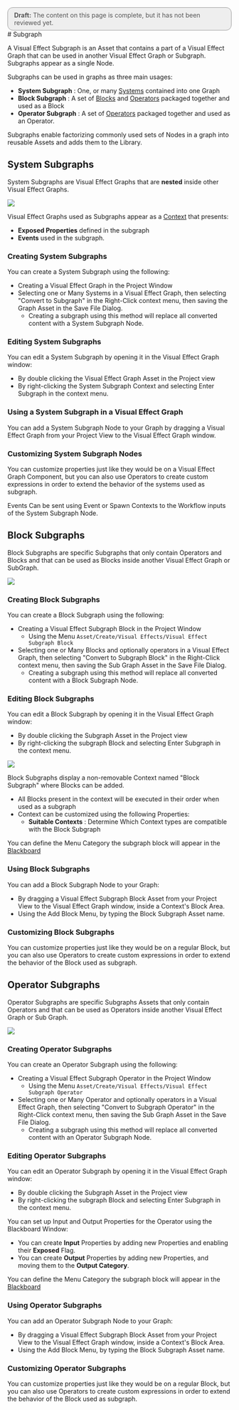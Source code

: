 <div style="border: solid 1px #999; border-radius:12px; background-color:#EEE; padding: 8px; padding-left:14px; color: #555; font-size:14px;"><b>Draft:</b> The content on this page is complete, but it has not been reviewed yet.</div>
# Subgraph

A Visual Effect Subgraph is an Asset that contains a part of a Visual Effect Graph that can be used in another Visual Effect Graph or Subgraph. Subgraphs appear as a single Node.

Subgraphs can be used in graphs as three main usages:

* **System Subgraph** :  One, or many [Systems](Systems.md) contained into one Graph
* **Block Subgraph** : A set of [Blocks](Blocks.md) and [Operators](Operators.md) packaged together and used as a Block
* **Operator Subgraph** : A set of [Operators](Operators.md) packaged together and used as an Operator.

Subgraphs enable factorizing commonly used sets of Nodes in a graph into reusable Assets and adds them to the Library.

## System Subgraphs

System Subgraphs are Visual Effect Graphs that are **nested** inside other Visual Effect Graphs.

![](Images/SystemSubgraph.png)

Visual Effect Graphs used as Subgraphs appear as a [Context](Contexts.md) that presents:

* **Exposed Properties** defined in the subgraph
* **Events** used in the subgraph.

### Creating System Subgraphs

You can create a System Subgraph using the following:

* Creating a Visual Effect Graph in the Project Window
* Selecting one or Many Systems in a Visual Effect Graph, then selecting "Convert to Subgraph" in the Right-Click context menu, then saving the Graph Asset in the Save File Dialog.
  * Creating a subgraph using this method will replace all converted content with a System Subgraph Node.

### Editing System Subgraphs

You can edit a System Subgraph by opening it in the Visual Effect Graph window:

- By double clicking the Visual Effect Graph Asset in the Project view
- By right-clicking the System Subgraph Context and selecting Enter Subgraph in the context menu.

### Using a System Subgraph in a Visual Effect Graph

You can add a System Subgraph Node to your Graph by dragging a Visual Effect Graph from your Project View to the Visual Effect Graph window.

### Customizing System Subgraph Nodes

You can customize properties just like they would be on a Visual Effect Graph Component, but you can also use Operators to create custom expressions in order to extend the behavior of the systems used as subgraph.

Events Can be sent using Event or Spawn Contexts to the Workflow inputs of the System Subgraph Node.

## Block Subgraphs

Block Subgraphs are specific Subgraphs that only contain Operators and Blocks and that can be used as Blocks inside another Visual Effect Graph or SubGraph.

![](Images/BlockSubgraph.png)

### Creating Block Subgraphs

You can create a Block Subgraph using the following:

- Creating a Visual Effect Subgraph Block in the Project Window
  - Using the Menu `Asset/Create/Visual Effects/Visual Effect Subgraph Block`
- Selecting one or Many Blocks and optionally operators in a Visual Effect Graph, then selecting "Convert to Subgraph Block" in the Right-Click context menu, then saving the Sub Graph Asset in the Save File Dialog.
  - Creating a subgraph using this method will replace all converted content with a Block Subgraph Node.

### Editing Block Subgraphs

You can edit a Block Subgraph by opening it in the Visual Effect Graph window:

* By double clicking the Subgraph Asset in the Project view
* By right-clicking the subgraph Block and selecting Enter Subgraph in the context menu.



![](Images/BlockSubgraphContext.png)

Block Subgraphs display a non-removable Context named "Block Subgraph" where Blocks can be added.

* All Blocks present in the context will be executed in their order when used as a subgraph
* Context can be customized using the following Properties:
  * **Suitable Contexts** : Determine Which Context types are compatible with the Block Subgraph

You can define the Menu Category the subgraph block will appear in the [Blackboard](Blackboard.md)

### Using Block Subgraphs

You can add a Block Subgraph Node to your Graph:

*  By dragging a Visual Effect Subgraph Block Asset from your Project View to the Visual Effect Graph window, inside a Context's Block Area.
* Using the Add Block Menu, by typing the Block Subgraph Asset name.

### Customizing Block Subgraphs

You can customize properties just like they would be on a regular Block, but you can also use Operators to create custom expressions in order to extend the behavior of the Block used as subgraph.

## Operator Subgraphs

Operator Subgraphs are specific Subgraphs Assets that only contain Operators and that can be used as Operators inside another Visual Effect Graph or Sub Graph.

![](Images/OperatorSubgraph.png)

### Creating Operator Subgraphs

You can create an Operator Subgraph using the following:

- Creating a Visual Effect Subgraph Operator in the Project Window
  - Using the Menu `Asset/Create/Visual Effects/Visual Effect Subgraph Operator`
- Selecting one or Many Operator and optionally operators in a Visual Effect Graph, then selecting "Convert to Subgraph Operator" in the Right-Click context menu, then saving the Sub Graph Asset in the Save File Dialog.
  - Creating a subgraph using this method will replace all converted content with an Operator Subgraph Node.

### Editing Operator Subgraphs

You can edit an Operator Subgraph by opening it in the Visual Effect Graph window:

- By double clicking the Subgraph Asset in the Project view
- By right-clicking the subgraph Block and selecting Enter Subgraph in the context menu.

You can set up Input and Output Properties for the Operator using the Blackboard Window:

* You can create **Input** Properties by adding new Properties and enabling their **Exposed** Flag.
* You can create **Output** Properties by adding new Properties, and moving them to the **Output Category**.

You can define the Menu Category the subgraph block will appear in the [Blackboard](Blackboard.md)

### Using Operator Subgraphs

You can add an Operator Subgraph Node to your Graph:

- By dragging a Visual Effect Subgraph Block Asset from your Project View to the Visual Effect Graph window, inside a Context's Block Area.
- Using the Add Block Menu, by typing the Block Subgraph Asset name.

### Customizing Operator Subgraphs

You can customize properties just like they would be on a regular Block, but you can also use Operators to create custom expressions in order to extend the behavior of the Block used as subgraph.
